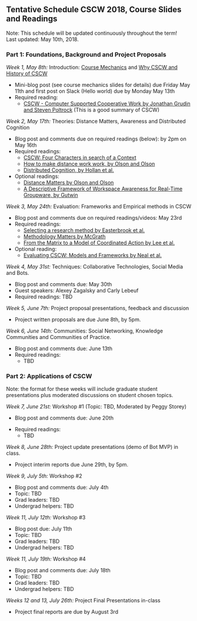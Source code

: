 ## Tentative Schedule CSCW 2018, Course Slides and Readings

Note:  This schedule will be updated continuously throughout the term!  
Last updated: May 10th, 2018.

### Part 1: Foundations, Background and Project Proposals

*Week 1, May 8th:* Introduction:
[Course Mechanics](slides/course_mechanics.pdf) and [Why CSCW and History of CSCW](slides/course_intro.pdf)
  * Mini-blog post (see course mechanics slides for details) due Friday May 11th and first post on Slack (Hello world) due by Monday May 13th
  * Required reading: 
      * [CSCW - Computer Supported Cooperative Work by Jonathan Grudin and Steven Poltrock](https://www.interaction-design.org/encyclopedia/cscw_computer_supported_cooperative_work.html) (This is a good summary of CSCW)

*Week 2, May 17th:* Theories: Distance Matters, Awareness and Distributed Cognition
  * Blog post and comments due on required readings (below): by 2pm on May 16th
  * Required readings: 
     * [CSCW: Four Characters in search of a Context](http://www-ihm.lri.fr/~mbl/ENS/CSCW/2012/papers/Bannon-ECSCW-89.pdf)
     * [How to make distance work work, by Olson and Olson](http://interactions.acm.org/archive/view/march-april-2014/how-to-make-distance-work-work)
     * [Distributed Cognition, by Hollan et al.](http://dl.acm.org/citation.cfm?id=353487) 
  * Optional readings: 
     * [Distance Matters by Olson and Olson](http://www.ics.uci.edu/~corps/phaseii/OlsonOlson-DistanceMatters-HCIJ.pdf)
     * [A Descriptive Framework of Workspace Awareness for Real-Time Groupware, by Gutwin](http://www.hci.usask.ca/publications/2002/awareness-jcscw.pdf)
  
*Week 3, May 24th:* Evaluation: Frameworks and Empirical methods in CSCW  
  * Blog post and comments due on required readings/videos: May 23rd
  * Required readings:
     * [Selecting a research method by Easterbrook et al.](http://www.cs.utoronto.ca/~sme/papers/2007/SelectingEmpiricalMethods.pdf) 
     * [Methodology Matters by McGrath](http://www.ufpa.br/cdesouza/teaching/es/2000-mcgrath.pdf)
     * [From the Matrix to a Model of Coordinated Action by Lee et al.](https://depts.washington.edu/csclab/wordpress/wp-content/uploads/CSCW2015_MoCA_preprint.pdf) 
  * Optional reading: 
     * [Evaluating CSCW: Models and Frameworks by Neal et al.](http://citeseerx.ist.psu.edu/viewdoc/download?doi=10.1.1.91.1754&rep=rep1&type=pdf) 

*Week 4, May 31st:* Techniques: Collaborative Technologies,  Social Media and Bots.  
  * Blog post and comments due: May 30th
  * Guest speakers: Alexey Zagalsky and Carly Lebeuf
  * Required readings:  TBD
  <!---
     * [What is Web 2.0 by Tim O'Reilly](http://www.oreilly.com/pub/a/web2/archive/what-is-web-20.html)
     * [Lessons from Ancient Media by Tom Standage (Video)](https://www.youtube.com/watch?v=ixsridS3qVs)
     * [History of Wikipedia by Jimmy Wales (Video)](https://www.youtube.com/watch?v=WQR0gx0QBZ4)
     * [The new open source economics by Yochai Benkler (Video)](http://www.ted.com/talks/yochai_benkler_on_the_new_open_source_economics?language=en)
     * On Slack and Bots: http://www.wired.com/2015/08/slack-overrun-bots-friendly-wonderful-bots/ 
  * Optional reading: 
     * [Participatory cultures in education by Jenkins et al.](https://www.macfound.org/media/article_pdfs/JENKINS_WHITE_PAPER.PDF)
     -->

*Week 5, June 7th:* Project proposal presentations, feedback and discussion
  * Project written proposals are due June 8th, by 5pm. 

*Week 6, June 14th:* Communities: Social Networking, Knowledge Communities and Communities of Practice.  
  * Blog post and comments due: June 13th
  * Required readings: 
     * TBD
<!--- 
     * [What is Ontology by Gruber (one page)](http://www-ksl.stanford.edu/kst/what-is-an-ontology.html)
     * [Ontologies are overrated by Shirky](http://www.shirky.com/writings/ontology_overrated.html) 
     * To Classify is Human by Bowker and Star (see the Slack Channel for this week about how to read this paper)
     * [Communities of Practice by Wenger et al.](http://wenger-trayner.com/introduction-to-communities-of-practice/) -->


### Part 2: Applications of CSCW 
Note: the format for these weeks will include graduate student presentations plus moderated discussions on student chosen topics. 

*Week 7, June 21st:* Workshop #1 (Topic: TBD, Moderated by Peggy Storey)
  * Blog post and comments due: June 20th
<!---  * [Agenda](software-workshop.md)-->
  * Required readings: 
    * TBD
<!---
     * [How do commercial software projects use GitHub? by Eirini Kalliamvakou et al.] (http://thesegalgroup.org/wp-content/uploads/2015/02/icse-camera.pdf)
     * On Slack and Bots: http://www.wired.com/2015/08/slack-overrun-bots-friendly-wonderful-bots/ (this was an optional reading earlier in the course so you may have already read it!)
     * [How software developers use Twitter by Leif Singer et al.] (http://blog.leif.me/2013/11/how-software-developers-use-twitter/)
-->

*Week 8, June 28th:* Project update presentations (demo of Bot MVP) in class.  
  * Project interim reports due June 29th, by 5pm. 

*Week 9, July 5th:* Workshop #2 
  * Blog post and comments due: July 4th
  * Topic: TBD  
  * Grad leaders: TBD
  * Undergrad helpers: TBD
 
*Week 11, July 12th:* Workshop #3  
  * Blog post due: July 11th
  * Topic: TBD
  * Grad leaders: TBD
  * Undergrad helpers: TBD 

*Week 11, July 19th:* Workshop #4  
  * Blog post and comments due: July 18th
  * Topic: TBD
  * Grad leaders: TBD
   * Undergrad helpers: TBD

*Weeks 12 and 13, July 26th:* Project Final Presentations in-class
  * Project final reports are due by August 3rd 


